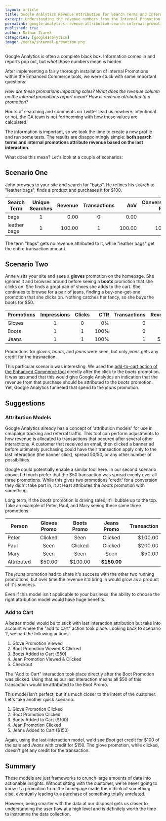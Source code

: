 ```yaml
---
layout: article
title: Google Analytics Revenue Attribution for Search Terms and Internal Promotions
excerpt: Understanding the revenue numbers from the Internal Promotion and Search Term reports.
permalink: google-analytics-revenue-attribution-search-internal-promotion
published: true
author: Nathan Ziarek
categories: [googleanalytics]
image: /media/internal-promotion.png
---
```


Google Analytics is often a complete black box. Information comes in and reports pop out, but *what* those numbers mean is  hidden.

After implementing a fairly thorough installation of Internal Promotions within the Enhanced Commerce tools, we were stuck with some important questions:

*How are these promotions impacting sales? What does the revenue column on the internal promotions report mean? How is revenue attributed to a promotion?*

Hours of searching and comments on Twitter lead us nowhere. Intentional or not, the GA team is not forthcoming with how these values are calculated.

The information is important, so we took the time to create a new profile and run some tests. The results are disappointingly simple: **both search terms and internal promotions attribute revenue based on the last interaction.**

What does this mean? Let's look at a couple of scenarios:

## Scenario One

John browses to your site and search for "bags". He refines his search to "leather bags", finds a product and purchases it for $100.

| Search Term  | Unique Searches   | Revenue   | Transactions  | AoV     | Conversion Rate | Per Search |
| ------------ | :----------------:|----------:|:-------------:|--------:|----------------:|-----------:|
| bags         | 1                 | 0.00      | 0             | 0.00    | 0%              | 0.00       |
| leather bags | 1                 | 100.00    | 1             | 100.00  | 100%            | 100.00     |

The term "bags" gets no revenue attributed to it, while "leather bags" get the entire transaction amount.

## Scenario Two

Anne visits your site and sees a **gloves** promotion on the homepage. She ignores it and browses around before seeing a **boots** promotion that she clicks on. She finds a great pair of shoes she adds to the cart. She continues to browse for a pair of jeans, finding a buy-one-get-one promotion that she clicks on. Nothing catches her fancy, so she buys the boots for $50.

| Promotions    | Impressions    | Clicks     | CTR    | Transactions   | Revenue   | 
| ------------- | :------------: | :--------: | -----: | -------------: | --------: |
| Gloves        | 1              | 0          | 0%     | 0              | 0.00      |
| Boots         | 1              | 1          | 100%   | 0              | 0.00      |
| Jeans         | 1              | 1          | 100%   | 1              | 50.00     |

Promotions for *gloves*, *boots*, and *jeans* were seen, but only *jeans* gets any credit for the trasnaction.

This particular scenario was interesting. We used the [add-to-cart action of the Enhanced Commerce tool][1] directly after the click to the *boots* promotion. It was assumed that this would give Google Analytics an indication that the revenue from that purchase should be attributed to the *boots* promotion. Yet, Google Analytics funneled that spend to the *jeans* promotion.

## Suggestions

### Attribution Models

Google Analytics already has a concept of 'attribution models' for use in cmapaign tracking and referral traffic. This tool can perform adjustments to how revenue is allocated to transactions that occured after several other interactions. A customer that received an email, then clicked a banner ad before ultimately purchasing could have their transaction apply only to the last interaction (the banner click), spread 50/50, or any other number of possibilities.

Google could potentially enable a similar tool here. In our second scenario above, I'd much prefer that the $50 transaction was spread evenly over all three promotions. While this gives two promotions 'credit' for a conversion they didn't take part in, it  at least attributes the *boots* promotion with something.

Long term, if the *boots* promotion is driving sales, it'll bubble up to the top. Take an example of Peter, Paul, and Mary seeing these same three promotions:

| Person    | Gloves Promo  | Boots Promo   | Jeans Promo   | Transaction   |
| --------- | :-----------: | :-----------: | :-----------: | ------------: |
| Peter     | Clicked       | Seen          | Clicked       | $100.00       |
| Paul      | Seen          | Clicked       | Clicked       | $200.00       |
| Mary      | Seen          | Seen          | Seen          | $50.00        |
| Attributed| $50.00        | $100.00       | **$150.00**   |               |

The *jeans* promotion had to share it's success with the other two running promotions, but over time the revenue it'd bring in would grow as a product of it's success.

Even if this model isn't applicable to your business, the ability to choose the right attribution model would have huge benefits.

### Add to Cart

A better model would be to stick with last interaction attribution but take into account where the "add to cart" action took place. Looking back to scenario 2, we had the following actions:

1. Glove Promotion Viewed
2. Boot Promotion Viewed & Clicked
3. Boots Added to Cart ($50)
4. Jean Promotion Viewed & Clicked
5. Checkout

The "Add to Cart" interaction took place directly after the Boot Promotion was clicked. Using that as our last interaction means all $50 of this transaction would be attributed to the Boot Promo.

This model isn't perfect, but it's much closer to the intent of the customer. Let's take another quick scenario:

1. Glove Promotion Clicked
2. Boot Promotion Clicked
3. Boots Added to Cart ($100)
4. Jean Promotion Clicked
5. Jeans Added to Cart ($150)

Again, using the last-interaction model, we'd see *Boot* get credit for $100 of the sale and *Jeans* with credit for $150. The glove promotion, while clicked, doesn't get any credit for the transaction.

## Summary

These models are just frameworks to crunch large amounts of data into actionable insights. Without sitting with the customer, we're never going to know if a promotion from the homepage made them think of something else, eventually leading to a purchase of something totally unrelated.

However, being smarter with the data at our disposal gets us closer to understanding the user flow at a high level and is definitely worth the time to instrumne the data collection.

[1]: https://developers.google.com/analytics/devguides/collection/analyticsjs/enhanced-ecommerce#add-remove-cart
